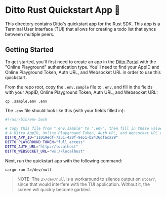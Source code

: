 # Ditto Rust Quickstart App 🚀

This directory contains Ditto's quickstart app for the Rust SDK.
This app is a Terminal User Interface (TUI) that allows for creating
a todo list that syncs between multiple peers.

## Getting Started

To get started, you'll first need to create an app in the [Ditto Portal][0]
with the "Online Playground" authentication type. You'll need to find your
AppID and Online Playground Token, Auth URL, and Websocket URL in order to use this quickstart.

[0]: https://portal.ditto.live

From the repo root, copy the `.env.sample` file to `.env`, and fill in the
fields with your AppID, Online Playground Token, Auth URL, and Websocket URL:

```
cp .sample.env .env
```

The `.env` file should look like this (with your fields filled in):

```bash
#!/usr/bin/env bash

# Copy this file from ".env.sample" to ".env", then fill in these values
# A Ditto AppID, Online Playground Token, Auth URL, and Websocket URL can be obtained from https://portal.ditto.live
DITTO_APP_ID="11019edf-7a31-420f-9e51-b2436dfaca29"
DITTO_PLAYGROUND_TOKEN="full_access"
DITTO_AUTH_URL="http://localhost"
DITTO_WEBSOCKET_URL="ws://localhost"
```

Next, run the quickstart app with the following command:

```
cargo run 2>/dev/null
```

> NOTE: The `2>/dev/null` is a workaround to silence output on `stderr`, since
> that would interfere with the TUI application. Without it, the screen will
> quickly become garbled.

